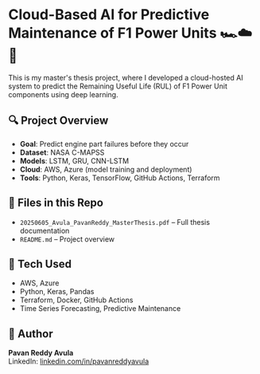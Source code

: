 # Cloud-Based AI for Predictive Maintenance of F1 Power Units 🏎️☁️🤖

This is my master's thesis project, where I developed a cloud-hosted AI system to predict the Remaining Useful Life (RUL) of F1 Power Unit components using deep learning.

## 🔍 Project Overview
- **Goal**: Predict engine part failures before they occur
- **Dataset**: NASA C-MAPSS
- **Models**: LSTM, GRU, CNN-LSTM
- **Cloud**: AWS, Azure (model training and deployment)
- **Tools**: Python, Keras, TensorFlow, GitHub Actions, Terraform

## 📂 Files in this Repo
- `20250605_Avula_PavanReddy_MasterThesis.pdf` – Full thesis documentation
- `README.md` – Project overview

## 📌 Tech Used
- AWS, Azure
- Python, Keras, Pandas
- Terraform, Docker, GitHub Actions
- Time Series Forecasting, Predictive Maintenance

## 👤 Author
**Pavan Reddy Avula**  
LinkedIn: [linkedin.com/in/pavanreddyavula](https://www.linkedin.com/in/pavanreddyavula)

